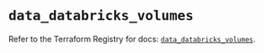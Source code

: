 # `data_databricks_volumes`

Refer to the Terraform Registry for docs: [`data_databricks_volumes`](https://registry.terraform.io/providers/databricks/databricks/1.82.0/docs/data-sources/volumes).

